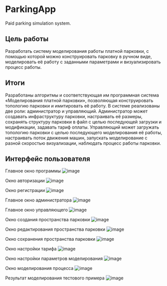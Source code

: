 # ParkingApp
Paid parking simulation system.

## Цель работы 
Разработать систему моделирования работы платной парковки, с помощью которой можно конструировать парковку в ручном виде, моделировать её работу с заданными параметрами и визуализировать процесс работы.

## Итоги
Разработаны алгоритмы и соответствующая им программная система «Моделирования платной парковки», позволяющая конструировать топологию парковки и имитировать её работу.
В системе реализованы две роли: администратор и управляющий. Администратор может создавать инфраструктуру парковки, настраивать её размеры, сохранять структуру парковки в файл с целью последующей загрузки и модификации, задавать тариф оплаты.
Управляющий может загружать топологию парковки с целью последующего моделирования её работы, настраивать поток движения машин, запускать моделирование с разной скоростью визуализации, наблюдать процесс работы парковки.

## Интерфейс пользователя
Главное окно программы
![image](https://user-images.githubusercontent.com/81982349/131513275-6ef32fb1-beee-4add-9512-85cc026348ce.png)

Окно авторизации
![image](https://user-images.githubusercontent.com/81982349/131513345-0f78e4af-c63c-4acc-9fa8-8aaf329a30df.png)

Окно регистрации
![image](https://user-images.githubusercontent.com/81982349/131513382-042e7fa4-efc2-4751-af8c-aeccf97542bc.png)

Главное окно администратора
![image](https://user-images.githubusercontent.com/81982349/131513413-cd79f66b-6e14-46fa-ac28-db5026a939d5.png)

Главное окно управляющего
![image](https://user-images.githubusercontent.com/81982349/131513444-6d37ff99-7a23-4532-a79b-f43cb7f2305b.png)

Окно создания пространства парковки
![image](https://user-images.githubusercontent.com/81982349/131513474-23b3a03f-2840-49fe-9adb-3c368d6bb1e4.png)

Окно редактирования пространства парковки
![image](https://user-images.githubusercontent.com/81982349/131513504-eda3596e-716d-4e95-9545-037c7f705b69.png)

Окно сохранения пространства парковки
![image](https://user-images.githubusercontent.com/81982349/131513533-59317efb-3797-4bb0-9d40-4b947030390d.png)

Окно настройки тарифа
![image](https://user-images.githubusercontent.com/81982349/131513561-9c024b2f-5176-4abf-ac44-954bd9bf6c50.png)

Окно настройки параметров моделирования
![image](https://user-images.githubusercontent.com/81982349/131513611-367bedf4-dce0-476e-83e1-962ea9a82f17.png)

Окно моделирования процесса
![image](https://user-images.githubusercontent.com/81982349/131513645-51ade69d-800f-4915-a266-094e8643a79c.png)

Результат моделирования тестового примера
![image](https://user-images.githubusercontent.com/81982349/131513689-cd33ff74-5c49-4e38-922e-5f088eb69db0.png)

